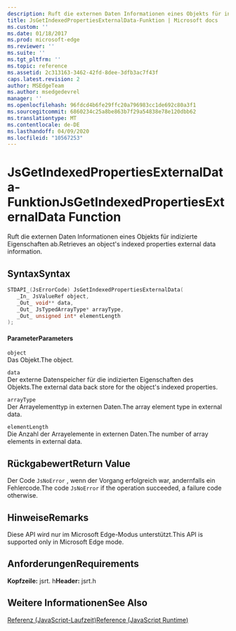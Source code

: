```yaml
---
description: Ruft die externen Daten Informationen eines Objekts für indizierte Eigenschaften ab.
title: JsGetIndexedPropertiesExternalData-Funktion | Microsoft docs
ms.custom: ''
ms.date: 01/18/2017
ms.prod: microsoft-edge
ms.reviewer: ''
ms.suite: ''
ms.tgt_pltfrm: ''
ms.topic: reference
ms.assetid: 2c313163-3462-42fd-8dee-3dfb3ac7f43f
caps.latest.revision: 2
author: MSEdgeTeam
ms.author: msedgedevrel
manager: ''
ms.openlocfilehash: 96fdcd4b6fe29ffc20a796983cc1de692c80a3f1
ms.sourcegitcommit: 6860234c25a8be863b7f29a54838e78e120dbb62
ms.translationtype: MT
ms.contentlocale: de-DE
ms.lasthandoff: 04/09/2020
ms.locfileid: "10567253"
---
```

# <span data-ttu-id="847b7-103">JsGetIndexedPropertiesExternalData-Funktion</span><span class="sxs-lookup"><span data-stu-id="847b7-103">JsGetIndexedPropertiesExternalData Function</span></span>
<span data-ttu-id="847b7-104">Ruft die externen Daten Informationen eines Objekts für indizierte Eigenschaften ab.</span><span class="sxs-lookup"><span data-stu-id="847b7-104">Retrieves an object's indexed properties external data information.</span></span>  
  
## <span data-ttu-id="847b7-105">Syntax</span><span class="sxs-lookup"><span data-stu-id="847b7-105">Syntax</span></span>  
  
```cpp  
STDAPI_(JsErrorCode) JsGetIndexedPropertiesExternalData(  
   _In_ JsValueRef object,  
   _Out_ void** data,  
   _Out_ JsTypedArrayType* arrayType,  
   _Out_ unsigned int* elementLength  
);  
```  
  
#### <span data-ttu-id="847b7-106">Parameter</span><span class="sxs-lookup"><span data-stu-id="847b7-106">Parameters</span></span>  
 `object`  
 <span data-ttu-id="847b7-107">Das Objekt.</span><span class="sxs-lookup"><span data-stu-id="847b7-107">The object.</span></span>  
  
 `data`  
 <span data-ttu-id="847b7-108">Der externe Datenspeicher für die indizierten Eigenschaften des Objekts.</span><span class="sxs-lookup"><span data-stu-id="847b7-108">The external data back store for the object's indexed properties.</span></span>  
  
 `arrayType`  
 <span data-ttu-id="847b7-109">Der Arrayelementtyp in externen Daten.</span><span class="sxs-lookup"><span data-stu-id="847b7-109">The array element type in external data.</span></span>  
  
 `elementLength`  
 <span data-ttu-id="847b7-110">Die Anzahl der Arrayelemente in externen Daten.</span><span class="sxs-lookup"><span data-stu-id="847b7-110">The number of array elements in external data.</span></span>  
  
## <span data-ttu-id="847b7-111">Rückgabewert</span><span class="sxs-lookup"><span data-stu-id="847b7-111">Return Value</span></span>  
 <span data-ttu-id="847b7-112">Der Code `JsNoError` , wenn der Vorgang erfolgreich war, andernfalls ein Fehlercode.</span><span class="sxs-lookup"><span data-stu-id="847b7-112">The code `JsNoError` if the operation succeeded, a failure code otherwise.</span></span>  
  
## <span data-ttu-id="847b7-113">Hinweise</span><span class="sxs-lookup"><span data-stu-id="847b7-113">Remarks</span></span>  
 <span data-ttu-id="847b7-114">Diese API wird nur im Microsoft Edge-Modus unterstützt.</span><span class="sxs-lookup"><span data-stu-id="847b7-114">This API is supported only in Microsoft Edge mode.</span></span>  
  
## <span data-ttu-id="847b7-115">Anforderungen</span><span class="sxs-lookup"><span data-stu-id="847b7-115">Requirements</span></span>  
 <span data-ttu-id="847b7-116">**Kopfzeile:** jsrt. h</span><span class="sxs-lookup"><span data-stu-id="847b7-116">**Header:** jsrt.h</span></span>  
  
## <span data-ttu-id="847b7-117">Weitere Informationen</span><span class="sxs-lookup"><span data-stu-id="847b7-117">See Also</span></span>  
 [<span data-ttu-id="847b7-118">Referenz (JavaScript-Laufzeit)</span><span class="sxs-lookup"><span data-stu-id="847b7-118">Reference (JavaScript Runtime)</span></span>](../chakra-hosting/reference-javascript-runtime.md)